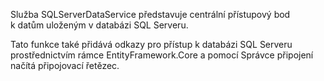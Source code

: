 ﻿Služba SQLServerDataService představuje centrální přístupový bod k datům uloženým v databázi SQL Serveru.

Tato funkce také přidává odkazy pro přístup k databázi SQL Serveru prostřednictvím rámce EntityFramework.Core a pomocí Správce připojení načítá připojovací řetězec.
